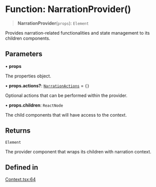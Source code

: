 # Function: NarrationProvider()

> **NarrationProvider**(`props`): `Element`

Provides narration-related functionalities and state management to its children components.

## Parameters

• **props**

The properties object.

• **props.actions?**: [`NarrationActions`](../type-aliases/NarrationActions.md) = `{}`

Optional actions that can be performed within the provider.

• **props.children**: `ReactNode`

The child components that will have access to the context.

## Returns

`Element`

The provider component that wraps its children with narration context.

## Defined in

[Context.tsx:64](https://github.com/edspencer/narrator-ai/blob/2638f4692e0fe7ed51a1a126401e7368094e9587/packages/react/src/Context.tsx#L64)
